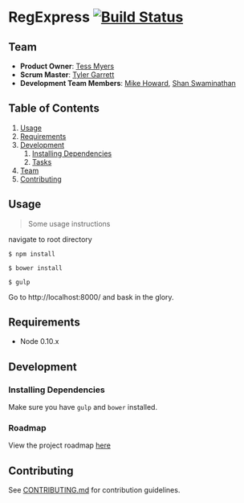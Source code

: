# RegExpress [![Build Status](https://travis-ci.org/RegExpress/regexpress.svg)](https://travis-ci.org/RegExpress/regexpress)

## Team

  - __Product Owner__: [Tess Myers](https://github.com/TessMyers)
  - __Scrum Master__: [Tyler Garrett](https://github.com/tgrrtt)
  - __Development Team Members__: [Mike Howard](https://github.com/darkstar21), [Shan Swaminathan](https://github.com/shanswami)

## Table of Contents

1. [Usage](#Usage)
1. [Requirements](#requirements)
1. [Development](#development)
    1. [Installing Dependencies](#installing-dependencies)
    1. [Tasks](#tasks)
1. [Team](#team)
1. [Contributing](#contributing)

## Usage

> Some usage instructions

navigate to root directory

    $ npm install

    $ bower install

    $ gulp

Go to http://localhost:8000/ and bask in the glory.

## Requirements

- Node 0.10.x

## Development

### Installing Dependencies

Make sure you have `gulp` and `bower` installed.


### Roadmap

View the project roadmap [here](https://github.com/RegExpress/regexpress/issues)


## Contributing

See [CONTRIBUTING.md](CONTRIBUTING.md) for contribution guidelines.
